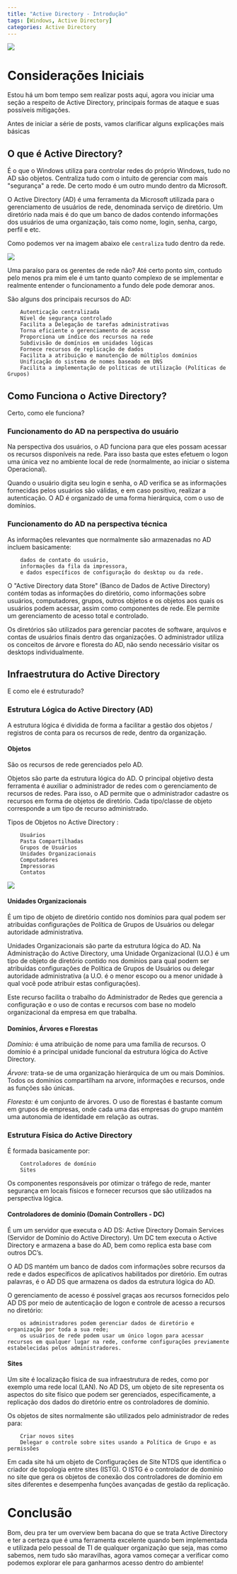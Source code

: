 ```yaml
---
title: "Active Directory - Introdução"
tags: [Windows, Active Directory]
categories: Active Directory
---
```


![](https://raw.githubusercontent.com/0x4rt3mis/0x4rt3mis.github.io/master/img/active-intro/active.png)

# Considerações Iniciais

Estou há um bom tempo sem realizar posts aqui, agora vou iniciar uma seção a respeito de Active Directory, principais formas de ataque e suas possíveis mitigações.

Antes de iniciar a série de posts, vamos clarificar alguns explicações mais básicas

## O que é Active Directory?

É o que o Windows utiliza para controlar redes do próprio Windows, tudo no AD são objetos. Centraliza tudo com o intuito de gerenciar com mais "segurança" a rede. De certo modo é um outro mundo dentro da Microsoft.

O Active Directory (AD) é uma ferramenta da Microsoft utilizada para o gerenciamento de usuários de rede, denominada serviço de diretório. Um diretório nada mais é do que um banco de dados contendo informações dos usuários de uma organização, tais como nome, login, senha, cargo, perfil e etc.

Como podemos ver na imagem abaixo ele `centraliza` tudo dentro da rede.

![](https://raw.githubusercontent.com/0x4rt3mis/0x4rt3mis.github.io/master/img/active-intro/active1.png)

Uma paraíso para os gerentes de rede não? Até certo ponto sim, contudo pelo menos pra mim ele é um tanto quanto complexo de se implementar e realmente entender o funcionamento a fundo dele pode demorar anos.

São alguns dos principais recursos do AD:

```
    Autenticação centralizada
    Nível de segurança controlado
    Facilita a Delegação de tarefas administrativas
    Torna eficiente o gerenciamento de acesso
    Proporciona um índice dos recursos na rede
    Subdivisão de domínios em unidades lógicas
    Fornece recursos de replicação de dados
    Facilita a atribuição e manutenção de múltiplos domínios
    Unificação do sistema de nomes baseado em DNS
    Facilita a implementação de políticas de utilização (Políticas de Grupos)
```

## Como Funciona o Active Directory?

Certo, como ele funciona?

### Funcionamento do AD na perspectiva do usuário

Na perspectiva dos usuários, o AD funciona para que eles possam acessar os recursos disponíveis na rede. Para isso basta que estes efetuem o logon uma única vez no ambiente local de rede (normalmente, ao iniciar o sistema Operacional).

Quando o usuário digita seu login e senha, o AD verifica se as informações fornecidas pelos usuários são válidas, e em caso positivo, realizar a autenticação. O AD é organizado de uma forma hierárquica, com o uso de domínios.

### Funcionamento do AD na perspectiva técnica

As informações relevantes que normalmente são armazenadas no AD incluem basicamente:

```
    dados de contato do usuário,
    informações da fila da impressora,
    e dados específicos de configuração do desktop ou da rede.
```

O "Active Directory data Store" (Banco de Dados de Active Directory) contém todas as informações do diretório, como informações sobre usuários, computadores, grupos, outros objetos e os objetos aos quais os usuários podem acessar, assim como componentes de rede. Ele permite um gerenciamento de acesso total e controlado.

Os diretórios são utilizados para gerenciar pacotes de software, arquivos e contas de usuários finais dentro das organizações. O administrador utiliza os conceitos de árvore e floresta do AD, não sendo necessário visitar os desktops individualmente.  

## Infraestrutura do Active Directory

E como ele é estruturado?

### Estrutura Lógica do Active Directory (AD)

A estrutura lógica é dividida de forma a facilitar a gestão dos objetos / registros de conta para os recursos de rede, dentro da organização. 

#### Objetos

São os recursos de rede gerenciados pelo AD. 

Objetos são parte da estrutura lógica do AD. O principal objetivo desta ferramenta é auxiliar o administrador de redes com o gerenciamento de recursos de redes. Para isso, o AD permite que o administrador cadastre os recursos em forma de objetos de diretório. Cada tipo/classe de objeto corresponde a um tipo de recurso administrado. 

Tipos de Objetos no Active Directory :

```
    Usuários
    Pasta Compartilhadas
    Grupos de Usuários
    Unidades Organizacionais
    Computadores
    Impressoras
    Contatos
```

![](https://raw.githubusercontent.com/0x4rt3mis/0x4rt3mis.github.io/master/img/active-intro/active2.png)

#### Unidades Organizacionais

É um tipo de objeto de diretório contido nos domínios para qual podem ser atribuídas configurações de Política de Grupos de Usuários ou delegar autoridade administrativa.

Unidades Organizacionais são parte da estrutura lógica do AD. Na Administração do  Active Directory, uma Unidade Organizacional (U.O.) é um tipo de objeto de diretório contido nos domínios para qual podem ser atribuídas configurações de Política de Grupos de Usuários ou delegar autoridade administrativa (a U.O. é o menor escopo ou a menor unidade à qual você pode atribuir estas configurações).

Este recurso facilita o trabalho do Administrador de Redes que gerencia a configuração e o uso de contas e recursos com base no modelo organizacional da empresa em que trabalha. 

#### Domínios, Árvores e Florestas

*Domínio:* é uma atribuição de nome para uma família de recursos. O domínio é a principal unidade funcional da estrutura lógica do Active Directory.

*Árvore:* trata-se de uma organização hierárquica de um ou mais Domínios. Todos os domínios compartilham na arvore, informações e recursos, onde as funções são únicas.

*Floresta:* é um conjunto de árvores. O uso de florestas é bastante comum em grupos de empresas, onde cada uma das empresas do grupo mantém uma autonomia de identidade em relação as outras.

### Estrutura Física do Active Directory

É formada basicamente por:

```
    Controladores de domínio
    Sites
```

Os componentes responsáveis por otimizar o tráfego de rede, manter segurança em locais físicos e fornecer recursos que são utilizados na perspectiva lógica.

#### Controladores de domínio (Domain Controllers - DC)

É um um servidor que executa o AD DS: Active Directory Domain Services (Servidor de Domínio do Active Directory). Um DC tem executa o Active Directory e armazena a base do AD, bem como replica esta base com outros DC’s.

O AD DS mantém um banco de dados com informações sobre recursos da rede e dados específicos de aplicativos habilitados por diretório. Em outras palavras, é o AD DS que armazena os dados da estrutura lógica do AD.

O gerenciamento de acesso é possível graças aos recursos fornecidos pelo AD DS por meio de autenticação de logon e controle de acesso a recursos no diretório:

```
    os administradores podem gerenciar dados de diretório e organização por toda a sua rede;
    os usuários de rede podem usar um único logon para acessar recursos em qualquer lugar na rede, conforme configurações previamente estabelecidas pelos administradores. 
```

#### Sites

Um site é localização física de sua infraestrutura de redes, como por exemplo uma rede local (LAN). No AD DS, um objeto de site representa os aspectos do site físico que podem ser gerenciados, especificamente, a replicação dos dados do diretório entre os controladores de domínio.

Os objetos de sites normalmente são utilizados pelo administrador de redes para:

```
    Criar novos sites
    Delegar o controle sobre sites usando a Política de Grupo e as permissões
```

Em cada site há um objeto de Configurações de Site NTDS que identifica o criador de topologia entre sites (ISTG). O ISTG é o controlador de domínio no site que gera os objetos de conexão dos controladores de domínio em sites diferentes e desempenha funções avançadas de gestão da replicação.

# Conclusão

Bom, deu pra ter um overview bem bacana do que se trata Active Directory e ter a certeza que é uma ferramenta excelente quando bem implementada e utilizada pelo pessoal de TI de qualquer organização que seja, mas como sabemos, nem tudo são maravilhas, agora vamos começar a verificar como podemos explorar ele para ganharmos acesso dentro do ambiente!